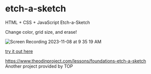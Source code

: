 # etch-a-sketch
<p>HTML + CSS + JavaScript Etch-a-Sketch</p>
<p>Change color, grid size, and erase!</p>

![Screen Recording 2023-11-08 at 9 35 19 AM](https://github.com/margoriordan/etch-a-sketch/assets/104601376/152caa43-3720-448c-98df-a6daf66fde1b)
<p><a href="http://etch-a-sketch-experiment.s3-website.us-east-2.amazonaws.com/">try it out here</a></p>

https://www.theodinproject.com/lessons/foundations-etch-a-sketch<br>
Another project provided by TOP
